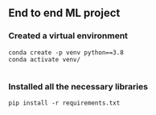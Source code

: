 ## End to end ML project

### Created a virtual environment
```
conda create -p venv python==3.8
conda activate venv/


```

### Installed all the necessary libraries
```
pip install -r requirements.txt

```
